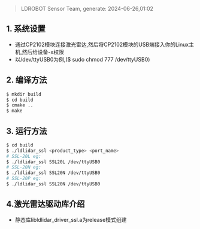 > LDROBOT Sensor Team, generate: 2024-06-26,01:02
## 1. 系统设置 
- 通过CP2102模块连接激光雷达,然后将CP2102模块的USB端接入你的Linux主机,然后给设备-x权限 
- 以/dev/ttyUSB0为例,($ sudo chmod 777 /dev/ttyUSB0)  
 
## 2. 编译方法 
 
```bash
$ mkdir build
$ cd build
$ cmake ..
$ make
``` 
## 3. 运行方法 
```bash 
$ cd build
$ ./ldlidar_ssl <product_type> <port_name>
# SSL-20L eg:
$ ./ldlidar_ssl SSL20L /dev/ttyUSB0
# SSL-20N eg:
$ ./ldlidar_ssl SSL20N /dev/ttyUSB0
# SSL-20P eg:
$ ./ldlidar_ssl SSL20N /dev/ttyUSB0
``` 
## 4.激光雷达驱动库介绍 
- 静态库libldlidar_driver_ssl.a为release模式组建 
